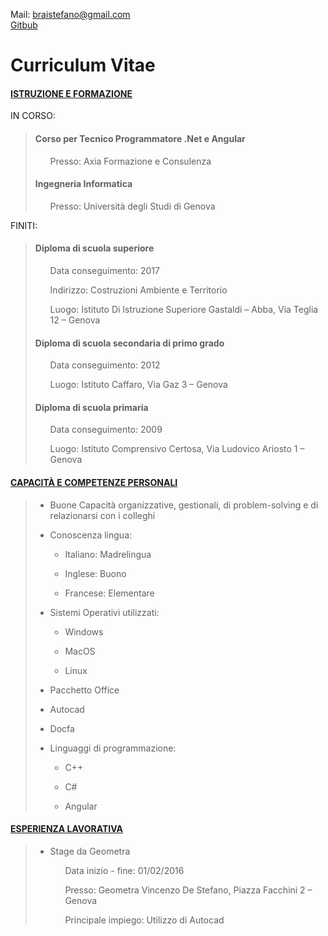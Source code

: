 Mail: braistefano@gmail.com
<br>
[Gitbub](https://github.com/StefanoBrai)

# Curriculum Vitae

#### <u>ISTRUZIONE E FORMAZIONE</u>

IN CORSO:
> <h4>Corso per Tecnico Programmatore .Net e Angular</h4>
> <ul>Presso: Axia Formazione e Consulenza</ul>
> <h4>Ingegneria Informatica</h4>
> <ul>Presso: Università degli Studi di Genova</ul>

FINITI:
> <h4>Diploma di scuola superiore</h4>
> <ul>Data conseguimento: 2017</ul>
> <ul>Indirizzo: Costruzioni Ambiente e Territorio</ul>
> <ul>Luogo: Istituto Di Istruzione Superiore Gastaldi – Abba, Via Teglia 12 – Genova</ul>
>
> <h4>Diploma di scuola secondaria di primo grado</h4>
> <ul>Data conseguimento: 2012</ul>
> <ul>Luogo: Istituto Caffaro, Via Gaz 3 – Genova</ul>
>
> <h4>Diploma di scuola primaria</h4>
> <ul>Data conseguimento: 2009</ul>
> <ul>Luogo: Istituto Comprensivo Certosa, Via Ludovico Ariosto 1 – Genova</ul>

#### <u>CAPACITÀ E COMPETENZE PERSONALI</u>
> <ul><li>Buone Capacità organizzative, gestionali, di problem-solving e di relazionarsi con i colleghi</li></ul>
> <ul><li>Conoscenza lingua:</li></ul>
> <ul><ul><li>Italiano: Madrelingua</li></ul></ul>
> <ul><ul><li>Inglese: Buono</li></ul></ul>
> <ul><ul><li>Francese: Elementare</li></ul></ul>
> <ul><li>Sistemi Operativi utilizzati:</li></ul>
> <ul><ul><li>Windows</li></ul></ul>
> <ul><ul><li>MacOS</li></ul></ul>
> <ul><ul><li>Linux</li></ul></ul>
> <ul><li>Pacchetto Office</li></ul>
> <ul><li>Autocad</li></ul>
> <ul><li>Docfa</li></ul>
> <ul><li>Linguaggi di programmazione:</li></ul>
> <ul><ul><li>C++</li></ul></ul>
> <ul><ul><li>C#</li></ul></ul>
> <ul><ul><li>Angular</li></ul></ul>

#### <u>ESPERIENZA LAVORATIVA</u>
> <ul><li>Stage da Geometra</li></ul>
> <ul><ul>Data inizio - fine: 01/02/2016</ul></ul>
> <ul><ul>Presso: Geometra Vincenzo De Stefano, Piazza Facchini 2 – Genova</ul></ul>
> <ul><ul>Principale impiego: Utilizzo di Autocad</ul></ul>
